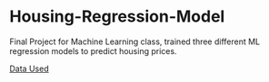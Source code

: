 # Housing-Regression-Model
Final Project for Machine Learning class, trained three different ML regression models to predict housing prices.

[Data Used](https://www.kaggle.com/datasets/denkuznetz/housing-prices-regression)
